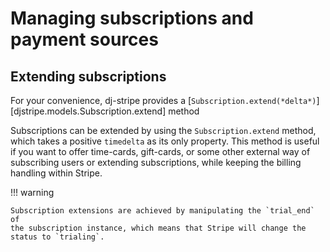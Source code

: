 # Managing subscriptions and payment sources

## Extending subscriptions

For your convenience, dj-stripe provides a [`Subscription.extend(*delta*)`][djstripe.models.Subscription.extend] method


Subscriptions can be extended by using the `Subscription.extend` method,
which takes a positive `timedelta` as its only property. This method is
useful if you want to offer time-cards, gift-cards, or some other
external way of subscribing users or extending subscriptions, while
keeping the billing handling within Stripe.

!!! warning

    Subscription extensions are achieved by manipulating the `trial_end` of
    the subscription instance, which means that Stripe will change the
    status to `trialing`.
